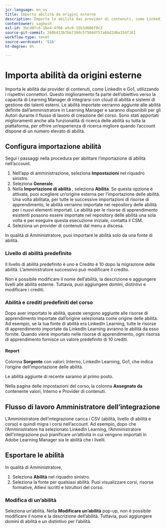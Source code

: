 ```yaml
---
jcr-language: en_us
title: Importa abilità da origini esterne
description: Importa le abilità dai provider di contenuti, come LinkedIn e Go1, utilizzando i rispettivi connettori.  Le abilità importate verranno aggiunte alle abilità definite dall’amministratore in Learning Manager e saranno disponibili per gli Autori durante il flusso di lavoro di creazione del corso.
contentowner: saghosh
exl-id: 3bcd8fc6-16e4-4f66-a5c6-15b3d606f0c2
source-git-commit: 260b413b7bb739dc57504df57a6bd2d6a35df161
workflow-type: tm+mt
source-wordcount: '516'
ht-degree: 0%

---
```


# Importa abilità da origini esterne

Importa le abilità dai provider di contenuti, come LinkedIn e Go1, utilizzando i rispettivi connettori. Questo miglioramento fa parte dell’obiettivo verso la capacità di Learning Manager di integrarsi con cloud di abilità e sistemi di gestione dei talenti esterni. Le abilità importate verranno aggiunte alle abilità definite dall’amministratore in Learning Manager e saranno disponibili per gli Autori durante il flusso di lavoro di creazione del corso. Sono stati apportati miglioramenti anche alla funzionalità di ricerca delle abilità su tutta la piattaforma, per offrire un’esperienza di ricerca migliore quando l’account dispone di un numero elevato di abilità.

## Configura importazione abilità

Segui i passaggi nella procedura per abilitare l’importazione di abilità nell’account.

1. Nell’app di amministrazione, seleziona **Impostazioni** nel riquadro sinistro.
1. Seleziona **Generale**.
1. Nella **Importazione di abilità** , seleziona **Abilita**. Se questa opzione è attivata, puoi scegliere un’origine esterna per l’importazione delle abilità. Una volta abilitata, per tutte le successive importazioni di risorse di apprendimento, le abilità verranno importate nel repository delle abilità per i nuovi elementi importati. Le abilità per le risorse di apprendimento esistenti possono essere importate nel repository delle abilità una sola volta e per eseguire questa esecuzione iniziale, contatta il CSM.
1. Seleziona un provider di contenuti dal menu a discesa.

In qualità di Amministratore, puoi importare le abilità solo da una fonte di abilità.

### Livello di abilità predefinito

Il livello di abilità predefinito è uno e Credito è 10 dopo la migrazione delle abilità. L’amministratore successivo può modificare il credito.

Non è possibile modificare il nome dell’abilità, la descrizione e aggiungere livelli alle abilità esterne. Tuttavia, puoi aggiungere domini, distintivi e modificare i crediti.

### Abilità e crediti predefiniti del corso

Dopo aver importato le abilità, queste vengono aggiunte alle risorse di apprendimento importate dall’origine selezionata come origine delle abilità. Ad esempio, se la tua fonte di abilità era LinkedIn Learning, tutte le risorse di apprendimento importate da LinkedIn Learning avranno le abilità da esso fornite. Quando viene importato nelle risorse di apprendimento, ogni risorsa di apprendimento fornisce un valore predefinito di 10 crediti.

#### Report

Colonna **Sorgente** con valori: Interno, LinkedIn Learning, Go1, che indica l’origine dell’importazione delle abilità.

Le abilità aggiunte di recente saranno al primo posto.

Nella pagina delle impostazioni del corso, la colonna **Assegnato da** contenente valori, Interno e Provider di contenuti.


## Flusso di lavoro Amministratore dell’integrazione

L’Amministratore dell’integrazione carica i CSV (abilità, livello di abilità e corso) e quindi migra i corsi nell’account. Ad esempio, dopo che l’Amministratore ha selezionato LinkedIn Learning, l’Amministratore dell’integrazione può pianificare un’attività in cui vengono importati in Adobe Learning Manager sia le abilità che i livelli.

## Esportare le abilità

In qualità di Amministratore,

1. Seleziona **Abilità** nel riquadro sinistro.
1. Seleziona la fonte per qualsiasi abilità. Puoi visualizzare corsi, risorse formative, Allievi iscritti e Istruttori del corso.

### Modifica di un’abilità

Seleziona un’abilità. Nella **Modificare un’abilità** pop-up, non è possibile modificare il nome e la descrizione dell’abilità. Tuttavia, puoi aggiungere domini di abilità e un distintivo per l’abilità.
